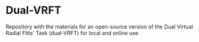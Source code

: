 # Dual-VRFT
Repository with the materials for an open-source version of the Dual Virtual Radial Fitts' Task (dual-VRFT) for local and online use
